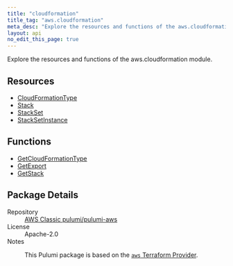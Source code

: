 ```yaml
---
title: "cloudformation"
title_tag: "aws.cloudformation"
meta_desc: "Explore the resources and functions of the aws.cloudformation module."
layout: api
no_edit_this_page: true
---
```


<!-- WARNING: this file was generated by Pulumi Docs Generator. -->
<!-- Do not edit by hand unless you're certain you know what you are doing! -->

Explore the resources and functions of the aws.cloudformation module.

<h2 id="resources">Resources</h2>
<ul class="api">
    <li><a href="cloudformationtype/" title="CloudFormationType"><span class="api-symbol api-symbol--resource"></span>CloudFormationType</a></li>
    <li><a href="stack/" title="Stack"><span class="api-symbol api-symbol--resource"></span>Stack</a></li>
    <li><a href="stackset/" title="StackSet"><span class="api-symbol api-symbol--resource"></span>StackSet</a></li>
    <li><a href="stacksetinstance/" title="StackSetInstance"><span class="api-symbol api-symbol--resource"></span>StackSetInstance</a></li>
</ul>

<h2 id="functions">Functions</h2>
<ul class="api">
    <li><a href="getcloudformationtype/" title="GetCloudFormationType"><span class="api-symbol api-symbol--function"></span>GetCloudFormationType</a></li>
    <li><a href="getexport/" title="GetExport"><span class="api-symbol api-symbol--function"></span>GetExport</a></li>
    <li><a href="getstack/" title="GetStack"><span class="api-symbol api-symbol--function"></span>GetStack</a></li>
</ul>

<h2 id="package-details">Package Details</h2>
<dl class="package-details">
	<dt>Repository</dt>
	<dd><a href="https://github.com/pulumi/pulumi-aws">AWS Classic pulumi/pulumi-aws</a></dd>
	<dt>License</dt>
	<dd>Apache-2.0</dd>
	<dt>Notes</dt>
	<dd><p>This Pulumi package is based on the <a href="https://github.com/hashicorp/terraform-provider-aws"><code>aws</code> Terraform Provider</a>.</p>
</dd>
</dl>

